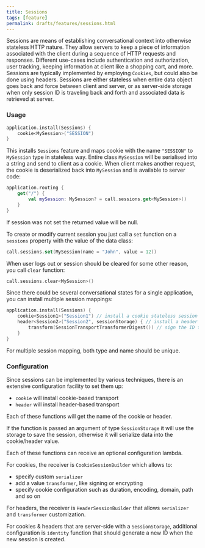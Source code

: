 ```yaml
---
title: Sessions
tags: [feature]
permalink: drafts/features/sessions.html
---
```


Sessions are means of establishing conversational context into otherwise stateless HTTP nature. 
They allow servers to keep a piece of information associated with the client during a sequence of HTTP requests and responses. 
Different use-cases include authentication and authorization, user tracking, keeping information at client like a shopping cart, 
and more. Sessions are typically implemented by employing `Cookies`, but could also be done using headers. Sessions are either
stateless when entire data object goes back and force between client and server, or as server-side storage when only session ID 
is traveling back and forth and associated data is retrieved at server. 

### Usage

```kotlin
application.install(Sessions) {
    cookie<MySession>("SESSION")
} 

```

This installs `Sessions` feature and maps cookie with the name `"SESSION"` to `MySession` type in stateless way. 
Entire class `MySession` will be serialised into a string and send to client as a cookie. When client makes another request,
the cookie is deserialized back into `MySession` and is available to server code:

```kotlin
application.routing {
    get("/") {
        val mySession: MySession? = call.sessions.get<MySession>()
    }
}
```

If session was not set the returned value will be null.

To create or modify current session you just call a `set` function on a `sessions` property with the value of the
data class: 

```kotlin
call.sessions.set(MySession(name = "John", value = 12))
```

When user logs out or session should be cleared for some other reason, you call `clear` function:

```kotlin
call.sessions.clear<MySession>()
```

Since there could be several conversational states for a single application, you can install multiple session mappings:

```kotlin
application.install(Sessions) {
    cookie<Session1>("Session1") // install a cookie stateless session
    header<Session2>("Session2", sessionStorage) { // install a header server-side session
        transform(SessionTransportTransformerDigest()) // sign the ID that travels to client
    }
}
``` 

For multiple session mapping, both type and name should be unique. 

### Configuration

Since sessions can be implemented by various techniques, there is an extensive configuration facility to set them up:

* `cookie` will install cookie-based transport
* `header` will install header-based transport 

Each of these functions will get the name of the cookie or header. 

If the function is passed an argument of type `SessionStorage` it will use the storage to save the session, otherwise
it will serialize data into the cookie/header value.

Each of these functions can receive an optional configuration lambda.

For cookies, the receiver is `CookieSessionBuilder` which allows to:

* specify custom `serializer`
* add a value `transformer`, like signing or encrypting
* specify cookie configuration such as duration, encoding, domain, path and so on

For headers, the receiver is `HeaderSessionBuilder` that allows `serializer` and `transformer` customization.

For cookies & headers that are server-side with a `SessionStorage`, additional configuration is `identity` function
that should generate a new ID when the new session is created. 

